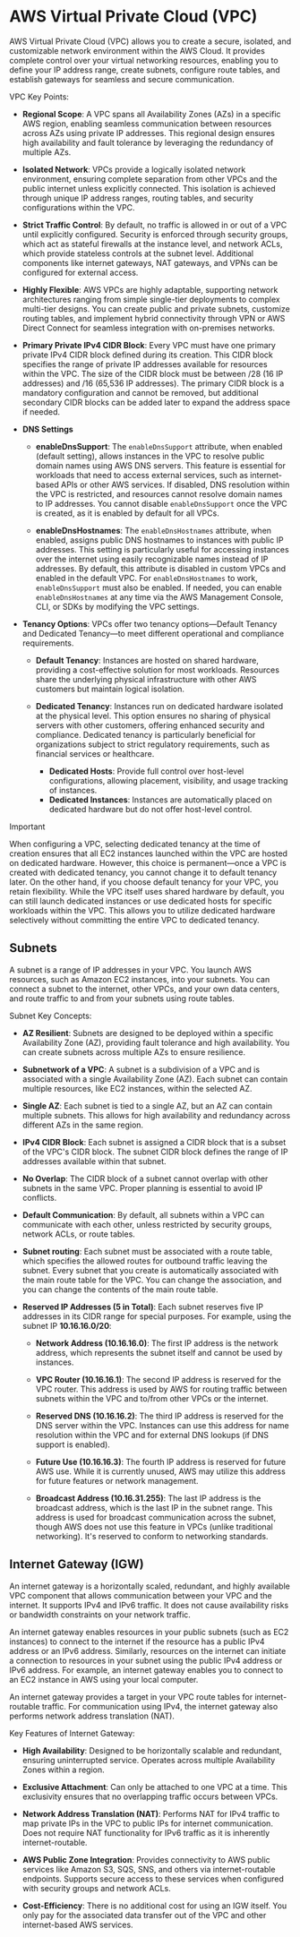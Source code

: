 # AWS Virtual Private Cloud (VPC)

AWS Virtual Private Cloud (VPC) allows you to create a secure, isolated, and customizable network environment within the AWS Cloud. It provides complete control over your virtual networking resources, enabling you to define your IP address range, create subnets, configure route tables, and establish gateways for seamless and secure communication.

VPC Key Points:

- **Regional Scope**: A VPC spans all Availability Zones (AZs) in a specific AWS region, enabling seamless communication between resources across AZs using private IP addresses. This regional design ensures high availability and fault tolerance by leveraging the redundancy of multiple AZs.

- **Isolated Network**: VPCs provide a logically isolated network environment, ensuring complete separation from other VPCs and the public internet unless explicitly connected. This isolation is achieved through unique IP address ranges, routing tables, and security configurations within the VPC.

- **Strict Traffic Control**: By default, no traffic is allowed in or out of a VPC until explicitly configured. Security is enforced through security groups, which act as stateful firewalls at the instance level, and network ACLs, which provide stateless controls at the subnet level. Additional components like internet gateways, NAT gateways, and VPNs can be configured for external access.

- **Highly Flexible**: AWS VPCs are highly adaptable, supporting network architectures ranging from simple single-tier deployments to complex multi-tier designs. You can create public and private subnets, customize routing tables, and implement hybrid connectivity through VPN or AWS Direct Connect for seamless integration with on-premises networks.

- **Primary Private IPv4 CIDR Block**: Every VPC must have one primary private IPv4 CIDR block defined during its creation. This CIDR block specifies the range of private IP addresses available for resources within the VPC. The size of the CIDR block must be between /28 (16 IP addresses) and /16 (65,536 IP addresses). The primary CIDR block is a mandatory configuration and cannot be removed, but additional secondary CIDR blocks can be added later to expand the address space if needed.

- **DNS Settings**

  - **enableDnsSupport**: The `enableDnsSupport` attribute, when enabled (default setting), allows instances in the VPC to resolve public domain names using AWS DNS servers. This feature is essential for workloads that need to access external services, such as internet-based APIs or other AWS services. If disabled, DNS resolution within the VPC is restricted, and resources cannot resolve domain names to IP addresses. You cannot disable `enableDnsSupport` once the VPC is created, as it is enabled by default for all VPCs.

  - **enableDnsHostnames**: The `enableDnsHostnames` attribute, when enabled, assigns public DNS hostnames to instances with public IP addresses. This setting is particularly useful for accessing instances over the internet using easily recognizable names instead of IP addresses. By default, this attribute is disabled in custom VPCs and enabled in the default VPC. For `enableDnsHostnames` to work, `enableDnsSupport` must also be enabled. If needed, you can enable `enableDnsHostnames` at any time via the AWS Management Console, CLI, or SDKs by modifying the VPC settings.

- **Tenancy Options**: VPCs offer two tenancy options—Default Tenancy and Dedicated Tenancy—to meet different operational and compliance requirements.

  - **Default Tenancy**: Instances are hosted on shared hardware, providing a cost-effective solution for most workloads. Resources share the underlying physical infrastructure with other AWS customers but maintain logical isolation.

  - **Dedicated Tenancy**: Instances run on dedicated hardware isolated at the physical level. This option ensures no sharing of physical servers with other customers, offering enhanced security and compliance. Dedicated tenancy is particularly beneficial for organizations subject to strict regulatory requirements, such as financial services or healthcare.

    - **Dedicated Hosts**: Provide full control over host-level configurations, allowing placement, visibility, and usage tracking of instances.
    - **Dedicated Instances**: Instances are automatically placed on dedicated hardware but do not offer host-level control.

> [!IMPORTANT]
> When configuring a VPC, selecting dedicated tenancy at the time of creation ensures that all EC2 instances launched within the VPC are hosted on dedicated hardware. However, this choice is permanent—once a VPC is created with dedicated tenancy, you cannot change it to default tenancy later. On the other hand, if you choose default tenancy for your VPC, you retain flexibility. While the VPC itself uses shared hardware by default, you can still launch dedicated instances or use dedicated hosts for specific workloads within the VPC. This allows you to utilize dedicated hardware selectively without committing the entire VPC to dedicated tenancy.

## Subnets

A subnet is a range of IP addresses in your VPC. You launch AWS resources, such as Amazon EC2 instances, into your subnets. You can connect a subnet to the internet, other VPCs, and your own data centers, and route traffic to and from your subnets using route tables.

Subnet Key Concepts:

- **AZ Resilient**: Subnets are designed to be deployed within a specific Availability Zone (AZ), providing fault tolerance and high availability. You can create subnets across multiple AZs to ensure resilience.

- **Subnetwork of a VPC**: A subnet is a subdivision of a VPC and is associated with a single Availability Zone (AZ). Each subnet can contain multiple resources, like EC2 instances, within the selected AZ.

- **Single AZ**: Each subnet is tied to a single AZ, but an AZ can contain multiple subnets. This allows for high availability and redundancy across different AZs in the same region.

- **IPv4 CIDR Block**: Each subnet is assigned a CIDR block that is a subset of the VPC's CIDR block. The subnet CIDR block defines the range of IP addresses available within that subnet.

- **No Overlap**: The CIDR block of a subnet cannot overlap with other subnets in the same VPC. Proper planning is essential to avoid IP conflicts.

- **Default Communication**: By default, all subnets within a VPC can communicate with each other, unless restricted by security groups, network ACLs, or route tables.

- **Subnet routing**: Each subnet must be associated with a route table, which specifies the allowed routes for outbound traffic leaving the subnet. Every subnet that you create is automatically associated with the main route table for the VPC. You can change the association, and you can change the contents of the main route table.

- **Reserved IP Addresses (5 in Total)**: Each subnet reserves five IP addresses in its CIDR range for special purposes. For example, using the subnet IP **10.16.16.0/20**:

  - **Network Address (10.16.16.0)**: The first IP address is the network address, which represents the subnet itself and cannot be used by instances.

  - **VPC Router (10.16.16.1)**: The second IP address is reserved for the VPC router. This address is used by AWS for routing traffic between subnets within the VPC and to/from other VPCs or the internet.

  - **Reserved DNS (10.16.16.2)**: The third IP address is reserved for the DNS server within the VPC. Instances can use this address for name resolution within the VPC and for external DNS lookups (if DNS support is enabled).

  - **Future Use (10.16.16.3)**: The fourth IP address is reserved for future AWS use. While it is currently unused, AWS may utilize this address for future features or network management.

  - **Broadcast Address (10.16.31.255)**: The last IP address is the broadcast address, which is the last IP in the subnet range. This address is used for broadcast communication across the subnet, though AWS does not use this feature in VPCs (unlike traditional networking). It's reserved to conform to networking standards.

## Internet Gateway (IGW)

An internet gateway is a horizontally scaled, redundant, and highly available VPC component that allows communication between your VPC and the internet. It supports IPv4 and IPv6 traffic. It does not cause availability risks or bandwidth constraints on your network traffic.

An internet gateway enables resources in your public subnets (such as EC2 instances) to connect to the internet if the resource has a public IPv4 address or an IPv6 address. Similarly, resources on the internet can initiate a connection to resources in your subnet using the public IPv4 address or IPv6 address. For example, an internet gateway enables you to connect to an EC2 instance in AWS using your local computer.

An internet gateway provides a target in your VPC route tables for internet-routable traffic. For communication using IPv4, the internet gateway also performs network address translation (NAT).

Key Features of Internet Gateway:

- **High Availability**: Designed to be horizontally scalable and redundant, ensuring uninterrupted service. Operates across multiple Availability Zones within a region.

- **Exclusive Attachment**: Can only be attached to one VPC at a time. This exclusivity ensures that no overlapping traffic occurs between VPCs.

- **Network Address Translation (NAT)**: Performs NAT for IPv4 traffic to map private IPs in the VPC to public IPs for internet communication. Does not require NAT functionality for IPv6 traffic as it is inherently internet-routable.

- **AWS Public Zone Integration**: Provides connectivity to AWS public services like Amazon S3, SQS, SNS, and others via internet-routable endpoints. Supports secure access to these services when configured with security groups and network ACLs.

- **Cost-Efficiency**: There is no additional cost for using an IGW itself. You only pay for the associated data transfer out of the VPC and other internet-based AWS services.
